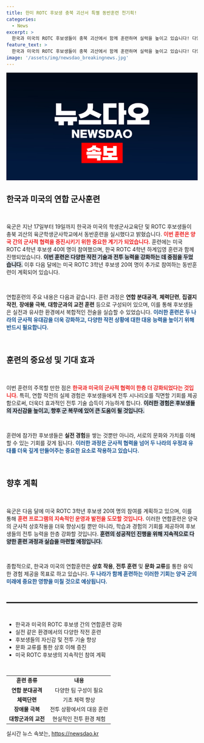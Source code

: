 ```yaml
---
title: 한미 ROTC 후보생 충북 괴산서 특별 동반훈련 천기획!
categories:
  - News
excerpt: >
  한국과 미국의 ROTC 후보생들이 충북 괴산에서 함께 훈련하며 실력을 높이고 있습니다! 다양한 전투 및 체력 훈련의 현장, 그 이면에 담긴 의미는? 지금 확인해보세요!
feature_text: >
  한국과 미국의 ROTC 후보생들이 충북 괴산에서 함께 훈련하며 실력을 높이고 있습니다! 다양한 전투 및 체력 훈련의 현장, 그 이면에 담긴 의미는? 지금 확인해보세요!
image: '/assets/img/newsdao_breakingnews.jpg'
---
```


<p><img src="/assets/img/newsdao_breakingnews.jpg" alt="cryptoinkorea 속보" /></p>

<h2 data-ke-size="size26">한국과 미국의 연합 군사훈련</h2>

<p data-ke-size="size16">&nbsp;</p>

<p>육군은 지난 17일부터 19일까지 한국과 미국의 학생군사교육단 및 ROTC 후보생들이 충북 괴산의 육군학생군사학교에서 동반훈련을 실시했다고 밝혔습니다. <b><span style="color: #ee2323;">이번 훈련은 양국 간의 군사적 협력을 증진시키기 위한 중요한 계기가 되었습니다.</span></b> 훈련에는 미국 ROTC 4학년 후보생 40여 명이 참여했으며, 한국 ROTC 4학년 하계입영 훈련과 함께 진행되었습니다. <b><span style="background-color: #21538527;">이번 훈련은 다양한 작전 기술과 전투 능력을 강화하는 데 중점을 두었습니다.</span></b> 이후 다음 달에는 미국 ROTC 3학년 후보생 20여 명이 추가로 참여하는 동반훈련이 계획되어 있습니다.</p>

<p data-ke-size="size16">&nbsp;</p>

<p>연합훈련의 주요 내용은 다음과 같습니다. 훈련 과정은 <b>연합 분대공격</b>, <b>체력단련</b>, <b>집결지 작전</b>, <b>장애물 극복</b>, <b>대항군과의 교전 훈련</b> 등으로 구성되어 있으며, 이를 통해 후보생들은 실전과 유사한 환경에서 복합적인 전술을 실습할 수 있었습니다. <b><span style="color: #1a5490;">이러한 훈련은 두 나라의 군사적 유대감을 더욱 강화하고, 다양한 작전 상황에 대한 대응 능력을 높이기 위해 반드시 필요합니다.</span></b> </p>

<p data-ke-size="size16">&nbsp;</p>

<h2 data-ke-size="size26">훈련의 중요성 및 기대 효과</h2>

<p data-ke-size="size16">&nbsp;</p>

<p>이번 훈련의 주목할 만한 점은 <b><span style="color: #ee2323;">한국과 미국의 군사적 협력이 한층 더 강화되었다는 것입니다.</span></b> 특히, 연합 작전의 실제 경험은 후보생들에게 전투 시나리오를 직면할 기회를 제공함으로써, 더욱더 효과적인 전투 기술 습득이 가능하게 합니다. <b><span style="background-color: #21538527;">이러한 경험은 후보생들의 자신감을 높이고, 향후 군 복무에 있어 큰 도움이 될 것입니다.</span></b> </p>

<p data-ke-size="size16">&nbsp;</p>

<p>훈련에 참가한 후보생들은 <b>실전 경험</b>을 쌓는 것뿐만 아니라, 서로의 문화와 가치를 이해할 수 있는 기회를 갖게 됩니다. <b><span style="color: #1a5490;">이러한 과정은 군사적 협력을 넘어 두 나라의 우정과 유대를 더욱 깊게 만들어주는 중요한 요소로 작용하고 있습니다.</span></b> </p>

<p data-ke-size="size16">&nbsp;</p>

<h2 data-ke-size="size26">향후 계획</h2>

<p data-ke-size="size16">&nbsp;</p>

<p>육군은 다음 달에 미국 ROTC 3학년 후보생 20여 명의 참여를 계획하고 있으며, 이를 통해 <b><span style="color: #ee2323;">훈련 프로그램의 지속적인 운영과 발전을 도모할 것입니다.</span></b> 이러한 연합훈련은 양국의 군사적 상호작용을 더욱 향상시킬 뿐만 아니라, 학습과 경험의 기회를 제공하여 후보생들의 전투 능력을 한층 강화할 것입니다. <b><span style="background-color: #21538527;">훈련의 성공적인 진행을 위해 지속적으로 다양한 훈련 과정과 실습을 마련할 예정입니다.</span></b> </p>

<p data-ke-size="size16">&nbsp;</p>

<p>종합적으로, 한국과 미국의 연합훈련은 <b>상호 작용</b>, <b>전투 훈련</b> 및 <b>문화 교류</b>를 통한 유익한 경험 제공을 목표로 하고 있습니다. <b><span style="color: #1a5490;">두 나라가 함께 훈련하는 이러한 기회는 양국 군의 미래에 중요한 영향을 미칠 것으로 예상됩니다.</span></b> </p>

<p data-ke-size="size16">&nbsp;</p>

<hr style="border: 1px solid #000;">

<p data-ke-size="size16">&nbsp;</p>

<ul>
    <li>한국과 미국의 ROTC 후보생 간의 연합훈련 강화</li>
    <li>실전 같은 환경에서의 다양한 작전 훈련</li>
    <li>후보생들의 자신감 및 전투 기술 향상</li>
    <li>문화 교류를 통한 상호 이해 증진</li>
    <li>미국 ROTC 후보생의 지속적인 참여 계획</li>
</ul>

<p data-ke-size="size16">&nbsp;</p>

<table style="width: 100%;">
    <tbody>
        <tr>
            <td style="text-align: center; height: 17px;"><b>훈련 종류</b></td>
            <td style="text-align: center; height: 17px;"><b>내용</b></td>
        </tr>
        <tr>
            <td style="text-align: center; height: 17px;"><b>연합 분대공격</b></td>
            <td style="text-align: center; height: 17px;">다양한 팀 구성이 필요</td>
        </tr>
        <tr>
            <td style="text-align: center; height: 17px;"><b>체력단련</b></td>
            <td style="text-align: center; height: 17px;">기초 체력 향상</td>
        </tr>
        <tr>
            <td style="text-align: center; height: 17px;"><b>장애물 극복</b></td>
            <td style="text-align: center; height: 17px;">전투 상황에서의 대응 훈련</td>
        </tr>
        <tr>
            <td style="text-align: center; height: 17px;"><b>대항군과의 교전</b></td>
            <td style="text-align: center; height: 17px;">현실적인 전투 환경 체험</td>
        </tr>
    </tbody>
</table>
실시간 뉴스 속보는, <a href="https://newsdao.kr" rel="dofollow">https://newsdao.kr</a>


